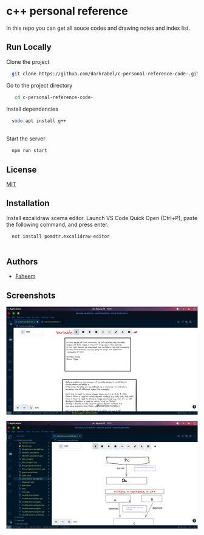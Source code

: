 
# c++ personal reference 

In this repo you can get all souce codes and drawing 
notes and index list.


## Run Locally

Clone the project

```bash
  git clone https://github.com/darkrabel/c-personal-reference-code-.git
```

Go to the project directory

```bash
   cd c-personal-reference-code-
```

Install dependencies

```bash
  sudo apt install g++
  
```

Start the server

```bash
  npm run start
```

  
## License

[MIT](https://choosealicense.com/licenses/mit/)

  
## Installation 

Install excalidraw scema editor.
Launch VS Code Quick Open (Ctrl+P), paste the following command, and press enter.

```bash 
  ext install pomdtr.excalidraw-editor
  
```
    
## Authors

- [Faheem](https://github.com/darkrabel)

  
## Screenshots

![App Screenshot](https://github.com/darkrabel/c-personal-reference-code-/blob/main/Screenshots/Screenshot_2021-06-15_12-10-34.png)


![App Screenshot](https://github.com/darkrabel/c-personal-reference-code-/blob/main/Screenshots/Screenshot_2021-06-15_12-12-29.png)

